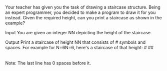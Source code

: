 Your teacher has given you the task of drawing a staircase structure. Being an expert programmer, you decided to make a program to draw it for you instead. Given the required height, can you print a staircase as shown in the example?

Input 
You are given an integer NN depicting the height of the staircase.

Output 
Print a staircase of height NN that consists of # symbols and spaces. For example for N=6N=6, here's a staircase of that height:
     #
    ##
   ###
  ####
 #####
######
Note: The last line has 0 spaces before it.